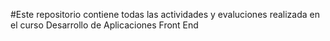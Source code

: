 #Este repositorio contiene todas las actividades y evaluciones realizada en el curso Desarrollo de Aplicaciones Front End
